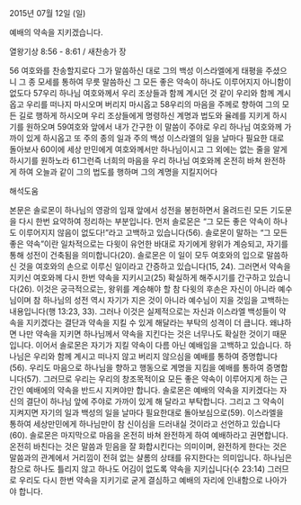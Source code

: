 2015년 07월 12일 (일)

예배의 약속을 지키겠습니다.



열왕기상 8:56 - 8:61 / 새찬송가  장


56 여호와를 찬송할지로다 그가 말씀하신 대로 그의 백성 이스라엘에게 태평을 주셨으니 그 종 모세를 통하여 무릇 말씀하신 그 모든 좋은 약속이 하나도 이루어지지 아니함이 없도다 
57우리 하나님 여호와께서 우리 조상들과 함께 계시던 것 같이 우리와 함께 계시옵고 우리를 떠나지 마시오며 버리지 마시옵고 58우리의 마음을 주께로 향하여 그의 모든 길로 행하게 하시오며 우리 조상들에게 명령하신 계명과 법도와 율례를 지키게 하시기를 원하오며 
59여호와 앞에서 내가 간구한 이 말씀이 주야로 우리 하나님 여호와께 가까이 있게 하시옵고 또 주의 종의 일과 주의 백성 이스라엘의 일을 날마다 필요한 대로 돌아보사 
60이에 세상 만민에게 여호와께서만 하나님이시고 그 외에는 없는 줄을 알게 하시기를 원하노라 61그런즉 너희의 마음을 우리 하나님 여호와께 온전히 바쳐 완전하게 하여 오늘과 같이 그의 법도를 행하며 그의 계명을 지킬지어다

해석도움





본문은 솔로몬이 하나님의 영광의 임재 앞에서 성전을 봉헌하면서 올려드린 모든 기도문을 다시 한번 요약하여 정리하는 부분입니다. 
먼저 솔로몬은 “그 모든 좋은 약속이 하나도 이루어지지 않음이 없도다!”라고 고백하고 있습니다(56). 솔로몬이 말하는 “그 모든 좋은 약속”이란 일차적으로는 다윗이 유언한 바대로 자기에게 왕위가 계승되고, 자기를 통해 성전이 건축됨을 의미합니다(20).
솔로몬은 이 일이 모두 여호와의 입으로 말씀하신 것을 여호와의 손으로 이루신 일이라고 간증하고 있습니다(15, 24). 
그러면서 약속을 지키신 여호와께 다시 한번 약속을 지키시고(25) 확실하게 해주시기를 간구하고 있습니다(26). 이것은 궁극적으로는, 왕위를 계승해야 할 참 다윗의 후손은 자신이 아니라 예수님이며 참 하나님의 성전 역시 자기가 지은 것이 아니라 예수님이 지을 것임을 고백하는 내용입니다(행 13:23, 33). 그러나 이것은 실제적으로는 자신과 이스라엘 백성들이 약속을 지키겠다는 결단과 약속을 지킬 수 있게 해달라는 부탁의 성격이 더 큽니다. 
왜냐하면 나만 약속을 지키면 하나님께서 약속을 지킨다는 것은 너무나도 확실한 것이기 때문입니다. 
이어서 솔로몬은 자기가 지킬 약속이 다름 아닌 예배임을 고백하고 있습니다. 
하나님은 우리와 함께 계시고 떠나지 않고 버리지 않으심을 예배를 통하여 증명합니다(56). 우리도 마음으로 하나님을 향하고 행동으로 계명을 지킴을 예배를 통하여 증명합니다(57). 
그러므로 우리는 우리의 창조목적이요 모든 좋은 약속이 이루어지게 하는 근간인 예배에의 약속을 반드시 지켜야만 합니다. 
솔로몬은 예배의 약속을 지키겠다는 자신의 결단이 하나님 앞에 주야로 가까이 있게 해 달라고 부탁합니다. 그리고 그 약속이 지켜지면 자기의 일과 백성의 일을 날마다 필요한대로 돌아보심으로(59). 이스라엘을 통하여 세상만민에게 하나님만이 참 신이심을 드러내실 것이라고 선언하고 있습니다(60). 
솔로몬은 마지막으로 마음을 온전히 바쳐 완전하게 하여 예배하라고 권면합니다. 
온전히 바친다는 것은 말씀과 믿음을 잘 화합시킨다는 의미이며, 완전하게 한다는 것은 말씀과의 관계에서 거리낌이 전혀 없는 샬롬의 상태를 유지한다는 의미입니다. 
하나님은 참으로 하나도 틀리지 않고 하나도 어김이 없도록 약속을 지키십니다(수 23:14) 
그러므로 우리도 다시 한번 약속을 지키기로 굳게 결심하고 예배의 자리에 인내함으로 나아가야 합니다.